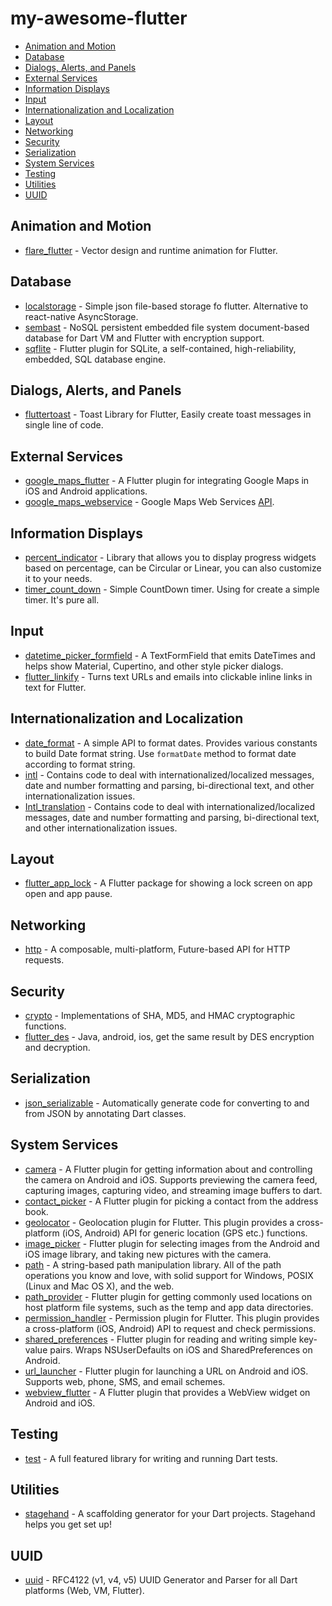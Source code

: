 # my-awesome-flutter

- [Animation and Motion](#animation-and-motion)
- [Database](#database)
- [Dialogs, Alerts, and Panels](#dialogs-alerts-and-panels)
- [External Services](#external-services)
- [Information Displays](#information-displays)
- [Input](#input)
- [Internationalization and Localization](#internationalization-and-localization)
- [Layout](#layout)
- [Networking](#networking)
- [Security](#security)
- [Serialization](#serialization)
- [System Services](#system-services)
- [Testing](#testing)
- [Utilities](#utilities)
- [UUID](#uuid)

## Animation and Motion

* [flare_flutter](https://pub.dev/packages/flare_flutter) - Vector design and runtime animation for Flutter.

## Database

* [localstorage](https://pub.dev/packages/localstorage) - Simple json file-based storage fo flutter. Alternative to react-native AsyncStorage.
* [sembast](https://pub.dev/packages/sembast) - NoSQL persistent embedded file system document-based database for Dart VM and Flutter with encryption support.
* [sqflite](https://pub.dev/packages/sqflite) - Flutter plugin for SQLite, a self-contained, high-reliability, embedded, SQL database engine.

## Dialogs, Alerts, and Panels

* [fluttertoast](https://pub.dev/packages/fluttertoast) - Toast Library for Flutter, Easily create toast messages in single line of code.

## External Services

* [google_maps_flutter](https://pub.dev/packages/google_maps_flutter) - A Flutter plugin for integrating Google Maps in iOS and Android applications.
* [google_maps_webservice](https://pub.dev/packages/google_maps_webservice) - Google Maps Web Services [API](https://developers.google.com/maps/web-services).

## Information Displays

* [percent_indicator](https://pub.dev/packages/percent_indicator) - Library that allows you to display progress widgets based on percentage, can be Circular or Linear, you can also customize it to your needs.
* [timer_count_down](https://pub.dev/packages/timer_count_down) - Simple CountDown timer. Using for create a simple timer. It's pure all.

## Input

* [datetime_picker_formfield](https://pub.dev/packages/datetime_picker_formfield) - A TextFormField that emits DateTimes and helps show Material, Cupertino, and other style picker dialogs.
* [flutter_linkify](https://pub.dev/packages/flutter_linkify) - Turns text URLs and emails into clickable inline links in text for Flutter.

## Internationalization and Localization

* [date_format](https://pub.dev/packages/date_format) - A simple API to format dates. Provides various constants to build Date format string. Use `formatDate` method to format date according to format string.
* [intl](https://pub.dev/packages/intl) - Contains code to deal with internationalized/localized messages, date and number formatting and parsing, bi-directional text, and other internationalization issues.
* [Intl_translation](https://pub.dev/packages/intl_translation) - Contains code to deal with internationalized/localized messages, date and number formatting and parsing, bi-directional text, and other internationalization issues.

## Layout

* [flutter_app_lock](https://pub.dev/packages/flutter_app_lock) - A Flutter package for showing a lock screen on app open and app pause.

## Networking

* [http](https://pub.dev/packages/http) - A composable, multi-platform, Future-based API for HTTP requests.

## Security

* [crypto](https://pub.dev/packages/crypto) - Implementations of SHA, MD5, and HMAC cryptographic functions.
* [flutter_des](https://pub.dev/packages/flutter_des) - Java, android, ios, get the same result by DES encryption and decryption.

## Serialization

* [json_serializable](https://pub.dev/packages/json_serializable) - Automatically generate code for converting to and from JSON by annotating Dart classes.

## System Services

* [camera](https://pub.dev/packages/camera) - A Flutter plugin for getting information about and controlling the camera on Android and iOS. Supports previewing the camera feed, capturing images, capturing video, and streaming image buffers to dart.
* [contact_picker](https://pub.dev/packages/contact_picker) - A Flutter plugin for picking a contact from the address book.
* [geolocator](https://pub.dev/packages/geolocator) - Geolocation plugin for Flutter. This plugin provides a cross-platform (iOS, Android) API for generic location (GPS etc.) functions.
* [image_picker](https://pub.dev/packages/image_picker) - Flutter plugin for selecting images from the Android and iOS image library, and taking new pictures with the camera.
* [path](https://pub.dev/packages/path) - A string-based path manipulation library. All of the path operations you know and love, with solid support for Windows, POSIX (Linux and Mac OS X), and the web.
* [path_provider](https://pub.dev/packages/path_provider) - Flutter plugin for getting commonly used locations on host platform file systems, such as the temp and app data directories.
* [permission_handler](https://pub.dev/packages/permission_handler) - Permission plugin for Flutter. This plugin provides a cross-platform (iOS, Android) API to request and check permissions.
* [shared_preferences](https://pub.dev/packages/shared_preferences) - Flutter plugin for reading and writing simple key-value pairs. Wraps NSUserDefaults on iOS and SharedPreferences on Android.
* [url_launcher](https://pub.dev/packages/url_launcher) - Flutter plugin for launching a URL on Android and iOS. Supports web, phone, SMS, and email schemes.
* [webview_flutter](https://pub.dev/packages/webview_flutter) - A Flutter plugin that provides a WebView widget on Android and iOS.

## Testing

* [test](https://pub.dev/packages/test) - A full featured library for writing and running Dart tests.

## Utilities

* [stagehand](https://pub.dev/packages/stagehand) - A scaffolding generator for your Dart projects. Stagehand helps you get set up!

## UUID

* [uuid](https://pub.dev/packages/uuid) - RFC4122 (v1, v4, v5) UUID Generator and Parser for all Dart platforms (Web, VM, Flutter).
